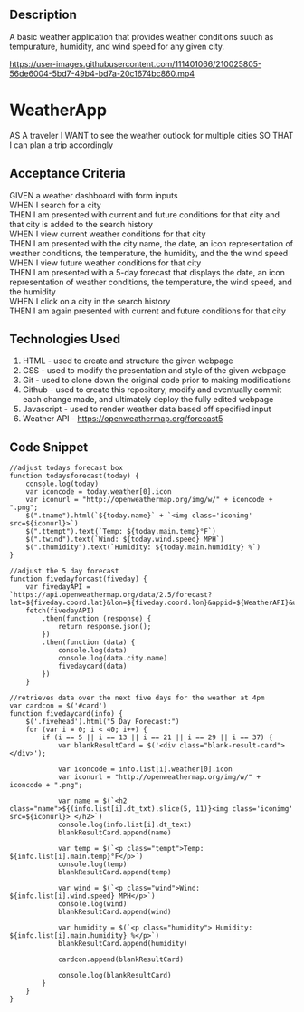 ## Description

A basic weather application that provides weather conditions suuch as tempurature, humidity, and wind speed for any given city. 



https://user-images.githubusercontent.com/111401066/210025805-56de6004-5bd7-49b4-bd7a-20c1674bc860.mp4




# WeatherApp

AS A traveler
I WANT to see the weather outlook for multiple cities
SO THAT I can plan a trip accordingly

## Acceptance Criteria

GIVEN a weather dashboard with form inputs <br>
WHEN I search for a city <br>
THEN I am presented with current and future conditions for that city and that city is added to the search history <br>
WHEN I view current weather conditions for that city <br>
THEN I am presented with the city name, the date, an icon representation of weather conditions, the temperature, the humidity, and the the wind speed <br>
WHEN I view future weather conditions for that city <br>
THEN I am presented with a 5-day forecast that displays the date, an icon representation of weather conditions, the temperature, the wind speed, and the humidity <br>
WHEN I click on a city in the search history <br>
THEN I am again presented with current and future conditions for that city


## Technologies Used
1. HTML - used to create and structure the given webpage
2. CSS - used to modify the presentation and style of the given webpage
3. Git - used to clone down the original code prior to making modifications
4. Github - used to create this repository, modify and eventually commit each change made, and ultimately deploy the fully edited webpage
5. Javascript - used to render weather data based off specified input
6. Weather API - https://openweathermap.org/forecast5

## Code Snippet
```
//adjust todays forecast box
function todaysforecast(today) {
    console.log(today)
    var iconcode = today.weather[0].icon
    var iconurl = "http://openweathermap.org/img/w/" + iconcode + ".png";
    $(".tname").html(`${today.name}` + `<img class='iconimg' src=${iconurl}>`)
    $(".ttempt").text(`Temp: ${today.main.temp}°F`)
    $(".twind").text(`Wind: ${today.wind.speed} MPH`)
    $(".thumidity").text(`Humidity: ${today.main.humidity} %`)
}

//adjust the 5 day forecast
function fivedayforcast(fiveday) {
    var fivedayAPI = `https://api.openweathermap.org/data/2.5/forecast?lat=${fiveday.coord.lat}&lon=${fiveday.coord.lon}&appid=${WeatherAPI}&units=imperial`
    fetch(fivedayAPI)
        .then(function (response) {
            return response.json();
        })
        .then(function (data) {
            console.log(data)
            console.log(data.city.name)
            fivedaycard(data)
        })
    }

//retrieves data over the next five days for the weather at 4pm
var cardcon = $('#card')
function fivedaycard(info) {
    $('.fivehead').html("5 Day Forecast:")
    for (var i = 0; i < 40; i++) {
        if (i == 5 || i == 13 || i == 21 || i == 29 || i == 37) {
            var blankResultCard = $('<div class="blank-result-card"></div>');

            var iconcode = info.list[i].weather[0].icon
            var iconurl = "http://openweathermap.org/img/w/" + iconcode + ".png";

            var name = $(`<h2 class="name">${(info.list[i].dt_txt).slice(5, 11)}<img class='iconimg' src=${iconurl}> </h2>`)
            console.log(info.list[i].dt_text)
            blankResultCard.append(name)

            var temp = $(`<p class="tempt">Temp: ${info.list[i].main.temp}°F</p>`)
            console.log(temp)
            blankResultCard.append(temp)
            
            var wind = $(`<p class="wind">Wind: ${info.list[i].wind.speed} MPH</p>`)
            console.log(wind)
            blankResultCard.append(wind)
            
            var humidity = $(`<p class="humidity"> Humidity: ${info.list[i].main.humidity} %</p>`)
            blankResultCard.append(humidity)

            cardcon.append(blankResultCard)

            console.log(blankResultCard)
        }
    }
}
```